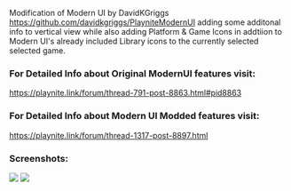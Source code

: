 Modification of Modern UI by DavidKGriggs https://github.com/davidkgriggs/PlayniteModernUI adding some additonal info to vertical view while also adding Platform & Game Icons in addtiion to Modern UI's already included Library icons to the currently selected selected game.

### For Detailed Info about Original ModernUI features visit:
https://playnite.link/forum/thread-791-post-8863.html#pid8863

### For Detailed Info about Modern UI Modded features visit:
https://playnite.link/forum/thread-1317-post-8897.html

### Screenshots:
![](https://github.com/HexSupernatural/PlayniteModernUIModded/blob/main/Media/screenshot_01.png)
![](https://raw.githubusercontent.com/HexSupernatural/PlayniteModernUIModded/main/Media/screenshot_02.png)
